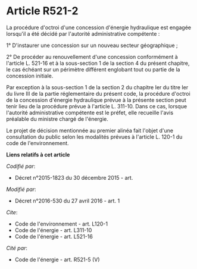 # Article R521-2

La procédure d'octroi d'une concession d'énergie hydraulique est engagée lorsqu'il a été décidé par l'autorité administrative
compétente : 

1° D'instaurer une concession sur un nouveau secteur géographique ; 

2° De procéder au renouvellement d'une concession conformément à l'article L. 521-16 et à la sous-section 1 de la section 4
du présent chapitre, le cas échéant sur un périmètre différent englobant tout ou partie de la concession initiale. 

Par exception à la sous-section 1 de la section 2 du chapitre Ier du titre Ier du livre III de la partie réglementaire du
présent code, la procédure d'octroi de la concession d'énergie hydraulique prévue à la présente section peut tenir lieu de la
procédure prévue à l'article L. 311-10. Dans ce cas, lorsque l'autorité administrative compétente est le préfet, elle
recueille l'avis préalable du ministre chargé de l'énergie. 

Le projet de décision mentionnée au premier alinéa fait l'objet d'une consultation du public selon les modalités prévues à
l'article L. 120-1 du code de l'environnement.

**Liens relatifs à cet article**

_Codifié par_:

  - Décret n°2015-1823 du 30 décembre 2015 - art.

_Modifié par_:

  - Décret n°2016-530 du 27 avril 2016 - art. 1

_Cite_:

  - Code de l'environnement - art. L120-1
  - Code de l'énergie - art. L311-10
  - Code de l'énergie - art. L521-16

_Cité par_:

  - Code de l'énergie - art. R521-5 (V)

